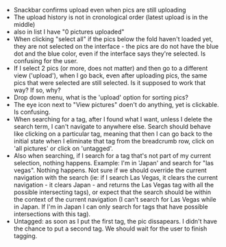 - Snackbar confirms upload even when pics are still uploading
- The upload history is not in cronological order (latest upload is in the middle)
- also in list I have "0 pictures uploaded"
- When clicking "select all" if the pics below the fold haven't loaded yet, they are not selected on the interface - the pics are do not have the blue dot and the blue color, even if the interface says they're selected. Is confusing for the user.
- If I select 2 pics (or more, does not matter) and then go to a different view ('upload'), when I go back, even after uploading pics, the same pics that were selected are still selected. Is it supposed to work that way? If so, why?
- Drop down menu, what is the 'upload' option for sorting pics? 
- The eye icon next to "View pictures" doen't do anything, yet is clickable. Is confusing.
- When searching for a tag, after I found what I want, unless I delete the search term, I can't navigate to anywhere else. Search should behave like clicking on a particular tag, meaning that then I can go back to the initial state when I eliminate that tag from the breadcrumb row, click on 'all pictures' or click on 'untagged'. 
- Also when searching, if I search for a tag that's not part of my current selection, nothing happens. Example: I'm in 'Japan' and search for "las vegas". Nothing happens. Not sure if we should override the current navigation with the search (ie: if I search Las Vegas, it clears the current navigation - it clears Japan - and returns the Las Vegas tag with all the possible intersecting tags), or expect that the search should be within the context of the current navigation (I can't search for Las Vegas while in Japan. If I'm in Japan I can only search for tags that have possible intersections with this tag). 
- Untagged: as soon as I put the first tag, the pic dissapears. I didn't have the chance to put a second tag. We should wait for the user to finish tagging. 


